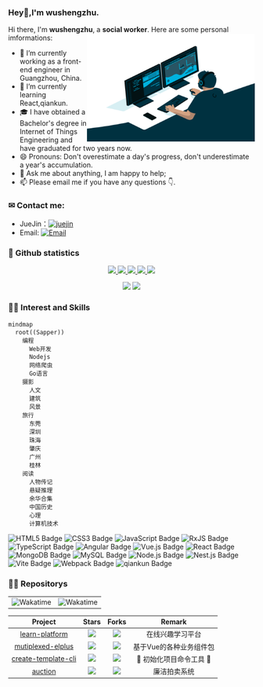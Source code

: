 ### Hey👋,I'm wushengzhu.
Hi there, I'm **wushengzhu**, a **social worker**. Here are some personal imformations:
<img align="right" alt="GIF" src="assets/code.gif" width="343" height="220" title="Do what you like, and do it best!"/> &nbsp;&nbsp;&nbsp;&nbsp;
- 🔭 I’m currently working as a front-end engineer in Guangzhou, China.
- 🌱 I’m currently learning React,qiankun.
- 🎓 I have obtained a Bachelor's degree in Internet of Things Engineering and have graduated for two years now.
- 😄 Pronouns: Don't overestimate a day's progress, don't underestimate a year's accumulation.
- 💬 Ask me about anything, I am happy to help;
- 📫 Please email me if you have any questions 👇.

<!-- ![Dusai's GitHub stats](https://github-readme-stats.vercel.app/api?username=wushengzhu&show_icons=true&theme=radical) -->
<!-- 
<a href="https://github.com/wushengzhu"><img align="center" src="https://github-readme-stats.vercel.app/api?username=wushengzhu&show_icons=true&theme=radical" alt="Sapper's github stats" /></a>
<img align="center" src="https://github-readme-stats.vercel.app/api/top-langs/?username=wushengzhu&layout=compact&theme=radical&hide_border=true" />
-->

### ✉ Contact me:
<!--
- Personal website: [![website](https://img.shields.io/badge/https://licardo.cn-3693F3?style=flat-square&logo=icloud&logoColor=white)](https://licardo.cn)
- Twitter: [![Twitter](https://img.shields.io/badge/@AlbertAbdilim-1DA1F2?style=flat-square&logo=twitter&logoColor=white)](https://twitter.com/AlbertAbdilim) 
- Weibo: [![Weibo](https://img.shields.io/badge/@Albert__Abdilim-E6162D?style=flat-square&logo=sina-weibo&logoColor=white)](https://weibo.com/1935602951)
-->
- JueJin：[![juejin](https://img.shields.io/badge/路灯下的光-1DA1F2?style=flat-square&logo=xitu-juejin-web&logoColor=white)](https://juejin.cn/user/2098283918929047)
- Email: [![Email](https://img.shields.io/badge/ws_zhu@foxmail.com-D14836?style=flat-square&logo=gmail&logoColor=white)](mailto:ws_zhu@foxmail.com)

<!-- GitHub 奖杯🏆 
<img  src="https://github-profile-trophy.vercel.app/?username=wushengzhu&theme=gruvbox&row=1&column=7&no-frame=true&no-bg=true" /><br>
-->
### 🔎 Github statistics
<p align="center">
  <a href="https://github.com/wushengzhu">
    <img src="https://badges.strrl.dev/visits/wushengzhu/wushengzhu?style=flat-square&color=blue&logo=github">
  </a>
  <a href="https://github.com/wushengzhu">
    <img src="https://badges.strrl.dev/years/wushengzhu?style=flat-square&color=blue&logo=github">
  </a>
  <a href="https://github.com/wushengzhu?tab=repositories">
    <img src="https://badges.strrl.dev/repos/wushengzhu?style=flat-square&color=blue&logo=github">
  </a>
  <a href="https://gist.github.com/wushengzhu">
    <img src="https://badges.strrl.dev/gists/wushengzhu?style=flat-square&color=blue&logo=github">
  </a>
  <a href="https://github.com/wushengzhu">
    <img src="https://badges.strrl.dev/commits/monthly/wushengzhu?style=flat-square&color=blue&logo=github">
  </a>
</p>

<!-- GitHub 数据统计 -->
<p align="center">
<img height="137px" src="https://github-readme-stats.vercel.app/api?username=wushengzhu&hide_title=true&hide_border=true&show_icons=trueline_height=21&text_color=000&icon_color=000&bg_color=0,ea6161,ffc64d,fffc4d,52fa5a&theme=graywhite" />
<img height="137px" src="https://github-readme-stats.vercel.app/api/top-langs/?username=wushengzhu&hide_title=true&hide_border=true&layout=compact&langs_count=6&text_color=000&icon_color=fff&bg_color=0,52fa5a,4dfcff,c64dff&theme=graywhite" />   
</p>

<!-- GitHub 数据统计 -->
<!--
<p align="center">
<img height="137px" src="https://github-readme-stats.vercel.app/api?username=wushengzhu&hide_title=true&hide_border=true&show_icons=trueline_height=21&icon_color=yellow&theme=radical" /> 
<img height="137px" src="https://github-readme-stats.vercel.app/api/top-langs/?username=wushengzhu&hide_title=true&hide_border=true&layout=compact&langs_count=6&icon_color=yellow&theme=radical" />
![](https://raw.githubusercontent.com/wushengzhu/wushengzhu/main/assets/github-contribution-grid-snake.svg)
</p>
-->

<!-- Snake Code Contribution Map 贪吃蛇代码贡献图   <picture>
<source media="(prefers-color-scheme: dark)" srcset="https://cdn.jsdelivr.net/gh/sun0225SUN/sun0225SUN/profile-snake-contrib/github-contribution-grid-snake-dark.svg" />
<source media="(prefers-color-scheme: light)" srcset="https://cdn.jsdelivr.net/gh/sun0225SUN/sun0225SUN/profile-snake-contrib/github-contribution-grid-snake.svg" />
<img alt="github-snake" src="https://cdn.jsdelivr.net/gh/sun0225SUN/sun0225SUN/profile-snake-contrib/github-contribution-grid-snake-dark.svg" />
</picture>
-->
### 👨‍💻 Interest and Skills
```mermaid
mindmap
  root((Sapper))
    编程
      Web开发
      Nodejs
      网络爬虫
      Go语言
    摄影
      人文
      建筑
      风景
    旅行
      东莞
      深圳
      珠海
      肇庆
      广州
      桂林
    阅读
      人物传记
      悬疑推理
      余华合集
      中国历史
      心理
      计算机技术
```

  ![HTML5 Badge](https://img.shields.io/badge/HTML5-E34F26?logo=html5&logoColor=fff&style=flat)
  ![CSS3 Badge](https://img.shields.io/badge/CSS3-1572B6?logo=css3&logoColor=fff&style=flat)
  ![JavaScript Badge](https://img.shields.io/badge/JavaScript-F7DF1E?logo=javascript&logoColor=000&style=flat)
  ![RxJS Badge](https://img.shields.io/badge/Reactive%20Extensions%20for%20JavaScript-636?logo=RxJS&logoColor=fff&style=flat)
  ![TypeScript Badge](https://img.shields.io/badge/TypeScript-3178C6?logo=typescript&logoColor=fff&style=flat)
  ![Angular Badge](https://img.shields.io/badge/Angular-61DAFB?logo=angular&logoColor=fff&style=flat)
  ![Vue.js Badge](https://img.shields.io/badge/Vue.js-4FC08D?logo=vuedotjs&logoColor=fff&style=flat)
  ![React Badge](https://img.shields.io/badge/React-61DAFB?logo=react&logoColor=000&style=flat)
  ![MongoDB Badge](https://img.shields.io/badge/MongoDB-47A248?logo=mongodb&logoColor=fff&style=flat)
  ![MySQL Badge](https://img.shields.io/badge/MySQL-62A248?logo=mysql&logoColor=fff&style=flat)
  ![Node.js Badge](https://img.shields.io/badge/Node.js-393?logo=nodedotjs&logoColor=fff&style=flat)
  ![Nest.js Badge](https://img.shields.io/badge/Nest.js-526?logo=nestjs&logoColor=fff&style=flat)
  ![Vite Badge](https://img.shields.io/badge/Vite-646CFF?logo=vite&logoColor=fff&style=flat)
  ![Webpack Badge](https://img.shields.io/badge/webpack-646CFF?logo=webpack&logoColor=fff&style=flat)
  ![qiankun Badge](https://img.shields.io/badge/qiankun-092E20?logo=qiankun&logoColor=fff&style=flat)  

<!--
<code>
<img height="20" src="https://raw.githubusercontent.com/github/explore/80688e429a7d4ef2fca1e82350fe8e3517d3494d/topics/cpp/cpp.png" alt="JavaScript" title="JavaScript">
</code>
<code>
<img height="20" src="https://raw.githubusercontent.com/github/explore/80688e429a7d4ef2fca1e82350fe8e3517d3494d/topics/python/python.png" alt="Python"/> 
</code>
<code><img height="20" src="https://user-images.githubusercontent.com/29084184/218291328-d57affa6-dba3-4ba1-90ff-25cb273fcd84.png" alt="MongoDB" title="mongodb"></code>
<code><img height="20" src="https://raw.githubusercontent.com/github/explore/80688e429a7d4ef2fca1e82350fe8e3517d3494d/topics/docker/docker.png" alt="Docker" title="Docker"></code>
-->
### 👨‍💻 Repositorys
 <!-- 在开发软件上开发语言统计 -->
<table>
  <tr>
    <!-- 如vscode需要安装Wakatime插件然后去https://wakatime.com关联github然后获取 -->
    <td><img src="https://wakatime.com/share/@81ceb0e9-cd9b-4498-82ca-0b7085e09f04/70cf9e71-6614-4d8b-b402-0705e0fdd9af.svg" width="500" alt="Wakatime"/></td>
    <td><img src="https://wakatime.com/share/@81ceb0e9-cd9b-4498-82ca-0b7085e09f04/9dfa9401-667a-4592-9cb1-e69348877ce9.svg" width="500" alt="Wakatime"/></td>
  </tr>
</table>
</div>
<!-- Awesome repo 比较好的仓库-->
<!--
<p align="center">
  <a width="50%" href="https://github.com/wushengzhu/learn-platform">
<img src="https://github-readme-stats.vercel.app/api/pin/?username=wushengzhu&repo=learn-platform&theme=dark&bg_color=121212&hide_border=true" /></a>
<a width="50%" href="https://github.com/wushengzhu/mutiplexed-elplus">
<img src="https://github-readme-stats.vercel.app/api/pin/?username=wushengzhu&repo=mutiplexed-elplus&theme=dark&bg_color=121212&hide_border=true" /></a><br>
<a width="50%" href="https://github.com/wushengzhu/create-template-cli">
<img src="https://github-readme-stats.vercel.app/api/pin/?username=wushengzhu&repo=create-template-cli&theme=dark&bg_color=121212&hide_border=true" /></a>
<a width="50%" href="https://github.com/wushengzhu/auction">
<img src="https://github-readme-stats.vercel.app/api/pin/?username=wushengzhu&repo=auction&theme=dark&bg_color=121212&hide_border=true" /></a><br>  
</p>
-->
<div align="center">
  
|                        Project                         |                            Stars                              |                            Forks                             |              Remark              |
| :----------------------------------------------------: | :-----------------------------------------------------------------: | :--------------------------------------------------------------------: | :-------------------------------------------------------------------------------: |
| [learn-platform](https://github.com/wushengzhu/learn-platform) | ![](https://img.shields.io/github/stars/wushengzhu/learn-platform?color=f2f08d&logo=Undertale&logoColor=eb4630) | ![](https://img.shields.io/github/forks/wushengzhu/learn-platform?color=ba86eb&logo=Handshake&logoColor=ea6aa6) | 在线兴趣学习平台 |
| [mutiplexed-elplus](https://github.com/wushengzhu/mutiplexed-elplus) | ![](https://img.shields.io/github/stars/wushengzhu/mutiplexed-elplus?color=f2f08d&logo=Undertale&logoColor=eb4630)  | ![](https://img.shields.io/github/forks/wushengzhu/mutiplexed-elplus?color=ba86eb&logo=Handshake&logoColor=ea6aa6) | 基于Vue的各种业务组件包  |
| [create-template-cli](https://github.com/wushengzhu/create-template-cli) | ![](https://img.shields.io/github/stars/wushengzhu/create-template-cli?color=f2f08d&logo=Undertale&logoColor=eb4630) | ![](https://img.shields.io/github/forks/wushengzhu/create-template-cli?color=ba86eb&logo=Handshake&logoColor=ea6aa6) | 🚀 初始化项目命令工具 🧰  |
| [auction](https://github.com/wushengzhu/auction) | ![](https://img.shields.io/github/stars/wushengzhu/auction?color=f2f08d&logo=Undertale&logoColor=eb4630)  | ![](https://img.shields.io/github/forks/wushengzhu/auction?color=ba86eb&logo=Handshake&logoColor=ea6aa6) | 廉洁拍卖系统  |  

</div>




